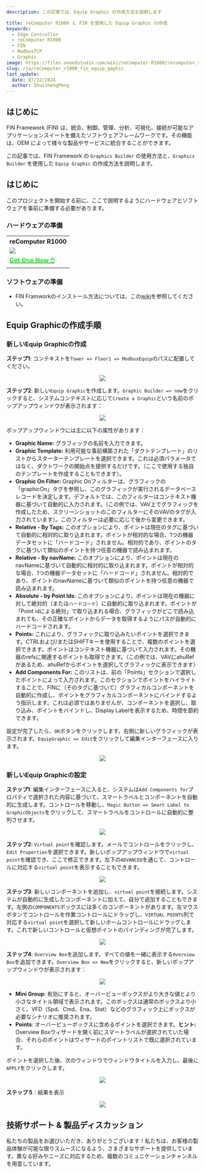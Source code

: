 ```yaml
---
description: この記事では、Equip Graphic の作成方法を説明します

title: reComputer R1000 と FIN を使用した Equip Graphic の作成
keywords:
  - Edge Controller
  - reComputer R1000
  - FIN
  - ModbusTCP
  - Graphic
image: https://files.seeedstudio.com/wiki/reComputer-R1000/recomputer_r_images/01.png
slug: /ja/reComputer_r1000_fin_equip_gaphic
last_update:
  date: 07/22/2024
  author: ShuishengPeng
---
```


## はじめに

FIN Framework (FIN) は、統合、制御、管理、分析、可視化、接続が可能なアプリケーションスイートを備えたソフトウェアフレームワークです。その機能は、OEM によって様々な製品やサービスに統合することができます。

この記事では、FIN Framework の `Graphics Builder` の使用方法と、`Graphics Builder` を使用した `Equip Graphic` の作成方法を説明します。

## はじめに

このプロジェクトを開始する前に、ここで説明するようにハードウェアとソフトウェアを事前に準備する必要があります。

### ハードウェアの準備

<div class="table-center">
 <table class="table-nobg">
    <tr class="table-trnobg">
      <th class="table-trnobg">reComputer R1000</th>
  </tr>
    <tr class="table-trnobg"></tr>
  <tr class="table-trnobg">
   <td class="table-trnobg"><div style={{textAlign:'center'}}><img src="https://files.seeedstudio.com/wiki/reComputer-R1000/recomputer_r_images/01.png" style={{width:300, height:'auto'}}/></div></td>
  </tr>
    <tr class="table-trnobg"></tr>
  <tr class="table-trnobg">
   <td class="table-trnobg"><div class="get_one_now_container" style={{textAlign: 'center'}}><a class="get_one_now_item" href="https://www.seeedstudio.com/reComputer-R1025-10-p-5895.html" target="_blank">
              <strong><span><font color={'FFFFFF'} size={"4"}> Get One Now 🖱️</font></span></strong>
          </a></div></td>
        </tr>
    </table>
</div>

### ソフトウェアの準備

- FIN Framworkのインストール方法については、この[wiki](https://wiki.seeedstudio.com/ja/reComputer_r1000_install_fin/)を参照してください。

## Equip Graphicの作成手順

### 新しいEquip Graphicの作成

**ステップ1**: コンテキストを`Tower => Floor1 => ModbusEquip`のパスに配置してください。

<center><img width={600} src="https://files.seeedstudio.com/wiki/reComputer-R1000/fin/Equip_graphic_path.png" /></center>

**ステップ2**: 新しい`Equip Graphic`を作成します。`Graphic Builder => new`をクリックすると、システムコンテキストに応じて`Create a Graphic`という名前のポップアップウィンドウが表示されます：

<center><img width={600} src="https://files.seeedstudio.com/wiki/reComputer-R1000/fin/Equip_create_new_gtaphic.png" /></center>

ポップアップウィンドウには主に以下の属性があります：

- **Graphic Name:** グラフィックの名前を入力できます。
- **Graphic Template:** 利用可能な事前構築された「ダクトテンプレート」のリストからスターターテンプレートを選択できます。これは必須パラメータではなく、ダクトワークの開始点を提供するだけです。（ここで使用する独自のテンプレートを作成することもできます）。
- **Graphic On Filter:** Graphic Onフィルターは、グラフィックの「graphicOn」タグを参照し、このグラフィックが実行されるデータベースレコードを決定します。デフォルトでは、このフィルターはコンテキスト機器に基づいて自動的に入力されます。（この例では、VAV上でグラフィックを作成したため、スクリーンショットのこのフィルターにそのVAVのタグが入力されています）。このフィルターは必要に応じて後から変更できます。
- **Relative - By Tags:** このオプションにより、ポイントは現在のタグに基づいて自動的に相対的に取り込まれます。ポイントが相対的な場合、1つの機器データセットに「ハードコード」されません。相対的であり、ポイントのタグに基づいて類似のポイントを持つ任意の機器で読み込まれます。
- **Relative - By navName:** このオプションにより、ポイントは現在のnavNameに基づいて自動的に相対的に取り込まれます。ポイントが相対的な場合、1つの機器データセットに「ハードコード」されません。相対的であり、ポイントのnavNameに基づいて類似のポイントを持つ任意の機器で読み込まれます。
- **Absolute - by Point Ids:** このオプションにより、ポイントは現在の機器に対して絶対的（または`ハードコード`）に自動的に取り込まれます。ポイントが「Point idによる絶対」で取り込まれる場合、グラフィックがどこで読み込まれても、その正確なポイントからデータを取得するようにパスが自動的にハードコードされます。
- **Points:** これにより、グラフィックに取り込みたいポイントを選択できます。*CTRL*および/または*SHIFT*キーを使用することで、複数のポイントを選択できます。ポイントはコンテキスト機器に基づいて入力されます。その機器のrefsに関連するポイントも取得できます。（この例では、VAVにahuRefがあるため、ahuRefからポイントを選択してグラフィックに表示できます）
- **Add Components For:** このリストは、前の「Points」セクションで選択したポイントによって入力されます。このセクションでポイントをハイライトすることで、FINに（そのタグに基づいて）グラフィカルコンポーネントを自動的に作成し、ポイントをグラフィカルコンポーネントにバインドするよう指示します。これは必須ではありませんが、コンポーネントを選択し、取り込み、ポイントをバインドし、Display Labelを表示するため、時間を節約できます。

設定が完了したら、`OK`ボタンをクリックします。右側に新しいグラフィックが表示されます。`EquipGraphic => Edit`をクリックして編集インターフェースに入ります。

<center><img width={600} src="https://files.seeedstudio.com/wiki/reComputer-R1000/fin/Equip_graphic_1.gif" /></center>

### 新しいEquip Graphicの設定

**ステップ1**: 編集インターフェースに入ると、システムは`Add Components for`プロパティで選択された内容に基づいて、スマートラベルとコンポーネントを自動的に生成します。コントロールを移動し、`Magic Button => Smart Label to GraphicObjects`をクリックして、スマートラベルをコントロールに自動的に整列させます。

<center><img width={600} src="https://files.seeedstudio.com/wiki/reComputer-R1000/fin/Equip_graphic_2.gif" /></center>

**ステップ2**: `Virtual point`を確認します。メールでコントロールをクリックし、`Edit Properties`を選択できます。新しいポップアップウィンドウで`virtual point`を確認でき、ここで修正できます。左下の`ADVANCED`を通じて、コントロールに対応する`virtual point`を表示することもできます。

<center><img width={600} src="https://files.seeedstudio.com/wiki/reComputer-R1000/fin/Equip_graphic_3.gif" /></center>

**ステップ3**: 新しいコンポーネントを追加し、`virtual point`を接続します。システムが自動的に生成したコンポーネントに加えて、自分で追加することもできます。左側の`COMPONENTS`ボックスには多くのコンポーネントがあります。左マウスボタンでコントロールを作業コントロールにドラッグし、`VIRTUAL POINTS`列で対応する`virtual point`を選択して新しいホームコントロールにドラッグします。これで新しいコントロールと仮想ポイントのバインディングが完了します。

<center><img width={600} src="https://files.seeedstudio.com/wiki/reComputer-R1000/fin/Equip_graphic_4.gif" /></center>

**ステップ4**: `Overview Box`を追加します。すべての値を一緒に表示する`Overview Box`を追加できます。`Overview Box => New`をクリックすると、新しいポップアップウィンドウが表示されます：

<center><img width={600} src="https://files.seeedstudio.com/wiki/reComputer-R1000/fin/Equip_create_overview_box.png" /></center>

- **Mini Group:** 有効にすると、オーバービューボックスがより大きな値とより小さなタイトル領域で表示されます。このボックスは通常のボックスより小さく、VFD（Spd、Cmd、Ena、Stat）などのグラフィック上にボックスが必要なシナリオに推奨されます。
- **Points**: オーバービューボックスに含めるポイントを選択できます。**ヒント:** Overview Boxウィザードを開く前にスマートラベルが選択されていた場合、それらのポイントはウィザードのポイントリストで既に選択されています。
  
ポイントを選択した後、次のウィンドウでウィンドウタイトルを入力し、最後に`APPLY`をクリックします。

<center><img width={600} src="https://files.seeedstudio.com/wiki/reComputer-R1000/fin/Equip_graphic_5.gif" /></center>

**ステップ 5**：結果を表示

<center><img width={600} src="https://files.seeedstudio.com/wiki/reComputer-R1000/fin/Equip_graphic_6.gif" /></center>

## 技術サポート & 製品ディスカッション

私たちの製品をお選びいただき、ありがとうございます！私たちは、お客様の製品体験が可能な限りスムーズになるよう、さまざまなサポートを提供しています。異なる好みやニーズに対応するため、複数のコミュニケーションチャンネルを用意しています。

<div class="button_tech_support_container">
<a href="https://forum.seeedstudio.com/" class="button_forum"></a>
<a href="https://www.seeedstudio.com/contacts" class="button_email"></a>
</div>

<div class="button_tech_support_container">
<a href="https://discord.gg/eWkprNDMU7" class="button_discord"></a>
<a href="https://github.com/Seeed-Studio/wiki-documents/discussions/69" class="button_discussion"></a>
</div>
